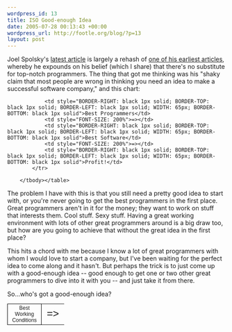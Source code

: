 ```yaml
--- 
wordpress_id: 13
title: ISO Good-enough Idea
date: 2005-07-28 00:13:43 +00:00
wordpress_url: http://footle.org/blog/?p=13
layout: post
---
```

<p>Joel Spolsky's <a href="http://www.joelonsoftware.com/articles/HighNotes.html">latest article</a> is largely a rehash of <a href="http://www.joelonsoftware.com/articles/fog0000000074.html">one of his earliest articles</a>, whereby he expounds on his belief (which I share) that there's no substitute for top-notch programmers. The thing that got me thinking was his  "shaky claim that most people are wrong in thinking you need an idea to make a successful software company," and this chart:</p>

<table style="FONT: 12px Helvetica,Arial,sans-serif; TEXT-ALIGN: center" align="center" border="0">
			<tbody>
<tr>
				<td style="BORDER-RIGHT: black 1px solid; BORDER-TOP: black 1px solid; BORDER-LEFT: black 1px solid; WIDTH: 65px; BORDER-BOTTOM: black 1px solid">Best Working Conditions</td>
				<td style="FONT-SIZE: 200%">=></td>

				<td style="BORDER-RIGHT: black 1px solid; BORDER-TOP: black 1px solid; BORDER-LEFT: black 1px solid; WIDTH: 65px; BORDER-BOTTOM: black 1px solid">Best Programmers</td>
				<td style="FONT-SIZE: 200%">=></td>
				<td style="BORDER-RIGHT: black 1px solid; BORDER-TOP: black 1px solid; BORDER-LEFT: black 1px solid; WIDTH: 65px; BORDER-BOTTOM: black 1px solid">Best Software</td>
				<td style="FONT-SIZE: 200%">=></td>
				<td style="BORDER-RIGHT: black 1px solid; BORDER-TOP: black 1px solid; BORDER-LEFT: black 1px solid; WIDTH: 65px; BORDER-BOTTOM: black 1px solid">Profit!</td>
			</tr>

		</tbody></table>

<p>The problem I have with this is that you still need a pretty good idea to start with, or you're never going to get the best programmers in the first place. Great programmers aren't in it for the money; they want to work on stuff that interests them. Cool stuff. Sexy stuff. Having a great working environment with lots of other great programmers around is a big draw too, but how are you going to achieve that without the great idea in the first place?</p>

<p>This hits a chord with me because I know a lot of great programmers with whom I would love to start a company, but I've been waiting for the perfect idea to come along and it hasn't. But perhaps the trick is to just come up with a good-enough idea -- good enough to get one or two other great programmers to dive into it with you -- and just take it from there. </p>

<p>So...who's got a good-enough idea?</p>
